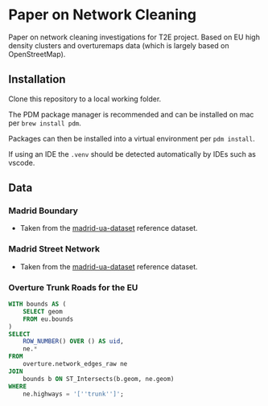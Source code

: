 # Paper on Network Cleaning

Paper on network cleaning investigations for T2E project. Based on EU high density clusters and overturemaps data (which is largely based on OpenStreetMap).

## Installation

Clone this repository to a local working folder.

The PDM package manager is recommended and can be installed on mac per `brew install pdm`.

Packages can then be installed into a virtual environment per `pdm install`.

If using an IDE the `.venv` should be detected automatically by IDEs such as vscode.

## Data

### Madrid Boundary

- Taken from the [madrid-ua-dataset](https://github.com/songololo/madrid-ua-dataset) reference dataset.

### Madrid Street Network

- Taken from the [madrid-ua-dataset](https://github.com/songololo/madrid-ua-dataset) reference dataset.

### Overture Trunk Roads for the EU

```sql
WITH bounds AS (
    SELECT geom
    FROM eu.bounds
)
SELECT
    ROW_NUMBER() OVER () AS uid,
    ne.*
FROM
    overture.network_edges_raw ne
JOIN
    bounds b ON ST_Intersects(b.geom, ne.geom)
WHERE
    ne.highways = '[''trunk'']';
```
